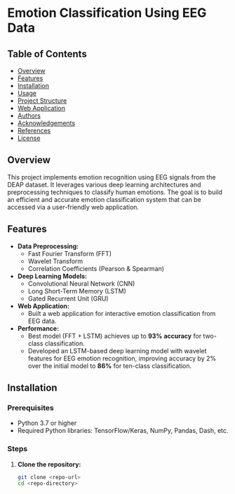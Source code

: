 # Emotion Classification Using EEG Data

## Table of Contents
- [Overview](#overview)
- [Features](#features)
- [Installation](#installation)
- [Usage](#usage)
- [Project Structure](#project-structure)
- [Web Application](#web-application)
- [Authors](#authors)
- [Acknowledgements](#acknowledgements)
- [References](#references)
- [License](#license)

## Overview
This project implements emotion recognition using EEG signals from the DEAP dataset. It leverages various deep learning architectures and preprocessing techniques to classify human emotions. The goal is to build an efficient and accurate emotion classification system that can be accessed via a user-friendly web application.

## Features
- **Data Preprocessing:**
  - Fast Fourier Transform (FFT)
  - Wavelet Transform
  - Correlation Coefficients (Pearson & Spearman)
- **Deep Learning Models:**
  - Convolutional Neural Network (CNN)
  - Long Short-Term Memory (LSTM)
  - Gated Recurrent Unit (GRU)
- **Web Application:**
  - Built a web application for interactive emotion classification from EEG data.
- **Performance:**
  - Best model (FFT + LSTM) achieves up to **93% accuracy** for two-class classification.
  - Developed an LSTM-based deep learning model with wavelet features for EEG emotion recognition, improving
 accuracy by 2% over the initial model to **86%** for ten-class classification.

## Installation
### Prerequisites
- Python 3.7 or higher
- Required Python libraries: TensorFlow/Keras, NumPy, Pandas, Dash, etc.

### Steps
1. **Clone the repository:**
   ```bash
   git clone <repo-url>
   cd <repo-directory>
